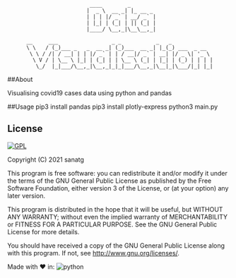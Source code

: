                               ____        _
                             |  _ \  __ _| |_ __ _
                             | | | |/ _` | __/ _` |
                             | |_| | (_| | || (_| |
                             |____/ \__,_|\__\__,_|

          __     ___                 _ _           _   _
          \ \   / (_)___ _   _  __ _| (_)___  __ _| |_(_) ___  _ __
           \ \ / /| / __| | | |/ _` | | / __|/ _` | __| |/ _ \| '_ \
            \ V / | \__ \ |_| | (_| | | \__ \ (_| | |_| | (_) | | | |
             \_/  |_|___/\__,_|\__,_|_|_|___/\__,_|\__|_|\___/|_| |_|

##About

Visualising covid19 cases data using python and pandas

##Usage
    pip3 install pandas
    pip3 install plotly-express
    python3 main.py

## License

[![GPL](https://licensebuttons.net/l/GPL/2.0/88x62.png)](./LICENSE.md)

Copyright (C) 2021  sanatg

This program is free software: you can redistribute it and/or modify
it under the terms of the GNU General Public License as published by
the Free Software Foundation, either version 3 of the License, or
(at your option) any later version.

This program is distributed in the hope that it will be useful,
but WITHOUT ANY WARRANTY; without even the implied warranty of
MERCHANTABILITY or FITNESS FOR A PARTICULAR PURPOSE.  See the
GNU General Public License for more details.

You should have received a copy of the GNU General Public License
along with this program.  If not, see <http://www.gnu.org/licenses/>.



 Made with ❤ in:
 ![python](https://img.shields.io/badge/python-%2314354C.svg?style=for-the-badge&logo=python&logoColor=white)


